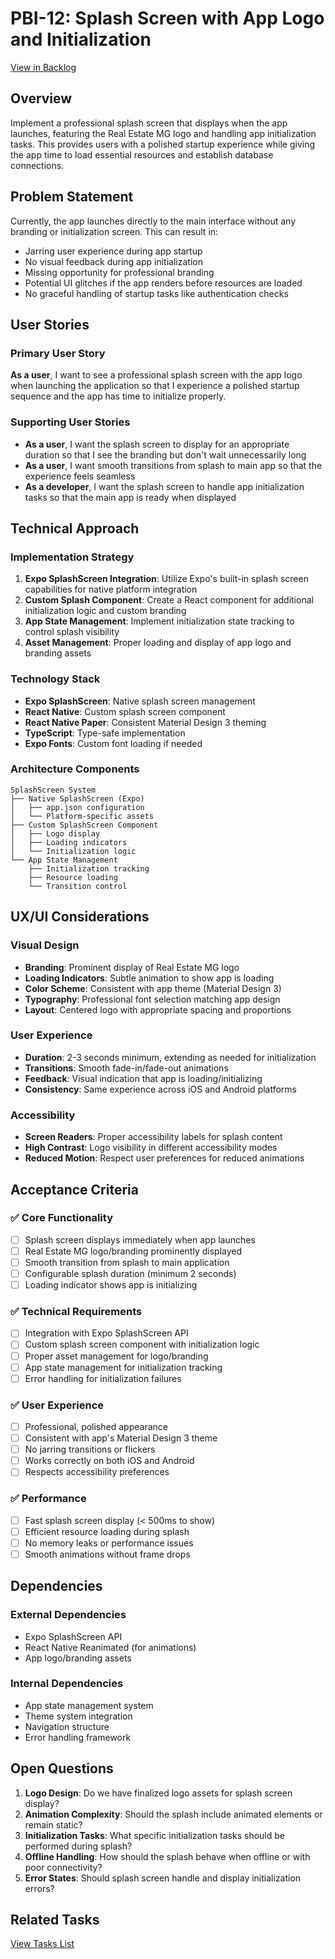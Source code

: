 # PBI-12: Splash Screen with App Logo and Initialization

[View in Backlog](mdc:../backlog.md#user-content-12)

## Overview

Implement a professional splash screen that displays when the app launches, featuring the Real Estate MG logo and handling app initialization tasks. This provides users with a polished startup experience while giving the app time to load essential resources and establish database connections.

## Problem Statement

Currently, the app launches directly to the main interface without any branding or initialization screen. This can result in:
- Jarring user experience during app startup
- No visual feedback during app initialization
- Missing opportunity for professional branding
- Potential UI glitches if the app renders before resources are loaded
- No graceful handling of startup tasks like authentication checks

## User Stories

### Primary User Story
**As a user**, I want to see a professional splash screen with the app logo when launching the application so that I experience a polished startup sequence and the app has time to initialize properly.

### Supporting User Stories
- **As a user**, I want the splash screen to display for an appropriate duration so that I see the branding but don't wait unnecessarily long
- **As a user**, I want smooth transitions from splash to main app so that the experience feels seamless
- **As a developer**, I want the splash screen to handle app initialization tasks so that the main app is ready when displayed

## Technical Approach

### Implementation Strategy
1. **Expo SplashScreen Integration**: Utilize Expo's built-in splash screen capabilities for native platform integration
2. **Custom Splash Component**: Create a React component for additional initialization logic and custom branding
3. **App State Management**: Implement initialization state tracking to control splash visibility
4. **Asset Management**: Proper loading and display of app logo and branding assets

### Technology Stack
- **Expo SplashScreen**: Native splash screen management
- **React Native**: Custom splash screen component
- **React Native Paper**: Consistent Material Design 3 theming
- **TypeScript**: Type-safe implementation
- **Expo Fonts**: Custom font loading if needed

### Architecture Components
```
SplashScreen System
├── Native SplashScreen (Expo)
│   ├── app.json configuration
│   └── Platform-specific assets
├── Custom SplashScreen Component
│   ├── Logo display
│   ├── Loading indicators
│   └── Initialization logic
└── App State Management
    ├── Initialization tracking
    ├── Resource loading
    └── Transition control
```

## UX/UI Considerations

### Visual Design
- **Branding**: Prominent display of Real Estate MG logo
- **Loading Indicators**: Subtle animation to show app is loading
- **Color Scheme**: Consistent with app theme (Material Design 3)
- **Typography**: Professional font selection matching app design
- **Layout**: Centered logo with appropriate spacing and proportions

### User Experience
- **Duration**: 2-3 seconds minimum, extending as needed for initialization
- **Transitions**: Smooth fade-in/fade-out animations
- **Feedback**: Visual indication that app is loading/initializing
- **Consistency**: Same experience across iOS and Android platforms

### Accessibility
- **Screen Readers**: Proper accessibility labels for splash content
- **High Contrast**: Logo visibility in different accessibility modes
- **Reduced Motion**: Respect user preferences for reduced animations

## Acceptance Criteria

### ✅ Core Functionality
- [ ] Splash screen displays immediately when app launches
- [ ] Real Estate MG logo/branding prominently displayed
- [ ] Smooth transition from splash to main application
- [ ] Configurable splash duration (minimum 2 seconds)
- [ ] Loading indicator shows app is initializing

### ✅ Technical Requirements
- [ ] Integration with Expo SplashScreen API
- [ ] Custom splash screen component with initialization logic
- [ ] Proper asset management for logo/branding
- [ ] App state management for initialization tracking
- [ ] Error handling for initialization failures

### ✅ User Experience
- [ ] Professional, polished appearance
- [ ] Consistent with app's Material Design 3 theme
- [ ] No jarring transitions or flickers
- [ ] Works correctly on both iOS and Android
- [ ] Respects accessibility preferences

### ✅ Performance
- [ ] Fast splash screen display (< 500ms to show)
- [ ] Efficient resource loading during splash
- [ ] No memory leaks or performance issues
- [ ] Smooth animations without frame drops

## Dependencies

### External Dependencies
- Expo SplashScreen API
- React Native Reanimated (for animations)
- App logo/branding assets

### Internal Dependencies
- App state management system
- Theme system integration
- Navigation structure
- Error handling framework

## Open Questions

1. **Logo Design**: Do we have finalized logo assets for splash screen display?
2. **Animation Complexity**: Should the splash include animated elements or remain static?
3. **Initialization Tasks**: What specific initialization tasks should be performed during splash?
4. **Offline Handling**: How should the splash behave when offline or with poor connectivity?
5. **Error States**: Should splash screen handle and display initialization errors?

## Related Tasks

[View Tasks List](mdc:tasks.md) 